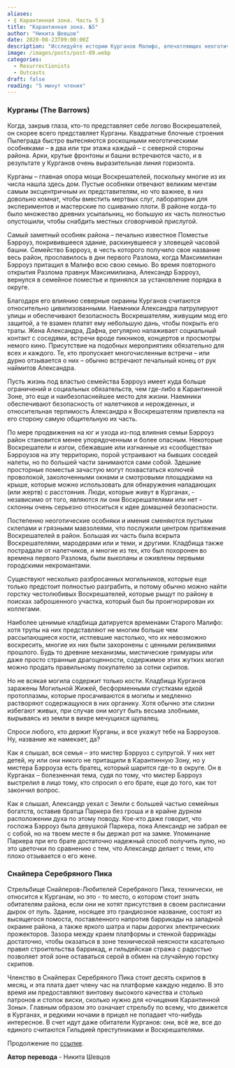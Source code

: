 ```yaml
---
aliases: 
- ⟪ Карантинная зона. Часть 5 ⟫
title: "Карантинная зона. №5"
author: "Никита Шевцов"
date: 2020-08-23T09:00:00Z
description: "Исследуйте историю Курганов Малифо, впечатляющих неоготических особняков, которые составляют основу власти Воскресителей, с достаточным количеством комнат для размещения мертвых слуг, лабораториями для экспериментов и мастерскими для сшивания плоти. Узнайте о печально известном особняке Берроуза и семье, которая сделала его своим домом во время первого Разлома, и о том, как Александр Берроуз вернулся, чтобы восстановить порядок в районе во время второго открытия Разлома."
image: /images/posts/post-89.webp
categories: 
  - Resurrectionists
  - Outcasts
draft: false
reading: "5 минут чтения"
---
```


### Курганы (The Barrows)

Когда, закрыв глаза, кто-то представляет себе логово Воскрешателей, он скорее всего представляет Курганы. Квадратные блочные строения Пылеграда быстро вытесняются роскошными неоготическими особняками – в два или три этажа каждый – с северной стороны района. Арки, крутые фронтоны и башни встречаются часто, и в результате у Курганов очень выразительная линия горизонта.

Курганы – главная опора мощи Воскрешателей, поскольку многие из их числа нашла здесь дом. Пустые особняки отвечают великим мечтам самым эксцентричным их представителям, но что важнее, в них довольно комнат, чтобы вместить мертвых слуг, лаборатории для экспериментов и мастерские по сшиванию плоти. В районе когда-то было множество древних усыпальниц, но большую их часть полностью опустошили, чтобы снабдить местных сговорчивой прислугой.

Самый заметный особняк района – печально известное Поместье Бэрроуз, покривившееся здание, раскинувшееся у зловещей часовой башни. Семейство Бэрроуз, в честь которого получило свое название весь район, прославилось в дни первого Разлома, когда Максимилиан Бэрроуз притащил в Малифо всю свою семью. Во время повторного открытия Разлома правнук Максимилиана, Александр Бэрроуз, вернулся в семейное поместье и принялся за установление порядка в округе.

Благодаря его влиянию северные окраины Курганов считаются относительно цивилизованными. Наемники Александра патрулируют улицы и обеспечивают безопасность Воскрешателям, живущим мод его защитой, а те взамен платят ему небольшую дань, чтобы покрыть его траты. Жена Александра, Дафна, регулярно налаживает социальный контакт с соседями, встречи вроде пикников, концертов и просмотры немого кино. Присутствие на подобных мероприятиях обязательно для всех и каждого. Те, кто пропускает многочисленные встречи – или дурно отзывается о них – обычно встречают печальный конец от рук наймитов Александра.

Пусть жизнь под властью семейства Бэрроуз имеет куда больше ограничений и социальных обязательств, чем где-либо в Карантинной Зоне, это еще и наибезопаснейшее место для жизни. Наемники обеспечивают безопасность от налетчиков и нерожденных, и относительная терпимость Александра к Воскрешателям привлекла на его сторону самую общительную их часть.

По мере продвижения на юг и ухода из-под влияния семьи Бэрроуз район становится менее упорядоченным и более опасным. Некоторые Воскрешатели и изгои, сбежавшие или изгнанные из «сообщества» Бэрроузов на эту территорию, порой устраивают на бывших соседей налеты, но по большей части занимаются сами собой. Здешние просторные поместья зачастую могут похвастаться колючей проволокой, заколоченными окнами и смотровыми площадками на крыше, которые можно использовать для обнаружения нападающих (или жертв) с расстояния. Люди, которые живут в Курганах, - независимо от того, являются ли они Воскрешателями или нет - склонны очень серьезно относиться к идее домашней безопасности.

Постепенно неоготические особняки и имения сменяются пустыми склепами и грязными мавзолеями, что послужили центром притяжения Воскрешателей в район. Большая их часть была вскрыта Воскрешателями, мародерами или и теми, и другими. Кладбища также пострадали от налетчиков, и многие из тех, кто был похоронен во времена первого Разлома, были выкопаны и оживлены первыми городскими некромантами.

Существуют несколько разбросанных могильников, которые еще только предстоит полностью разграбить, и потому обычно можно найти горстку честолюбивых Воскрешателей, которые рыщут по району в поисках заброшенного участка, который был бы проигнорирован их коллегами.

Наиболее ценимые кладбища датируется временами Старого Малифо: хотя трупы на них представляют не многим больше чем рассыпающиеся кости, истлевшие настолько, что их невозможно воскресить, многие их них были захоронены с ценными реликвиями прошлого. Будь то древние механизмы, мистические гримуары или даже просто странные драгоценности, содержимое этих жутких могил можно продать правильному покупателю за сотни скрипов.

Но не всякая могила содержит только кости. Кладбища Курганов заражены Могильной Жижей, бесформенными сгустками едкой протоплазмы, которые просачиваются в могилы и медленно растворяют содержащуюся в них органику. Хотя обычно эти слизни избегают живых, при случае они могут быть весьма злобными, вырываясь из земли в вихре мечущихся щупалец.

Спроси любого, кто держит Курганы, и все укажут тебе на Бэрроузов. Ну, название же намекает, да?

Как я слышал, вся семья – это мистер Бэрруоз с супругой. У них нет детей, ну или они никого не притащили в Карантинную Зону, но у мистера Бэрроуза есть братец, который шарится где-то в округе. Он в Курганах – болезненная тема, судя по тому, что мистер Бэрроуз выстрелил в лицо тому, кто спросил о его брате, еще до того, как тот закончил вопрос.

Как я слышал, Александр уехал с Земли с большей частью семейных богатств, оставив братца Паркера без гроша и в крайне дурном расположении духа по этому поводу. Кое-кто даже говорит, что госпожа Бэрроуз была девушкой Паркера, пока Александр не забрал ее с собой, но на твоем месте я бы держал рот на замке. Упоминание Паркера при его брате достаточно надежный способ получить пулю, но это цветочки по сравнению с тем, что Александр делает с теми, кто плохо отзывается о его жене.

### Снайпера Серебряного Пика

Стрельбище Снайперов-Любителей Серебряного Пика, технически, не относится к Курганам, но это - то место, о котором стоит знать обитателям района, если они не хотят присутствия в своем расписании дырок от пуль. Здание, носящее это грандиозное название, состоят из высящегося помоста, поставленного напротив баррикады на западной окраине района, а также яркого шатра и пары дорогих электрических прожекторов. Зазора между краем платформы и стенкой баррикады достаточно, чтобы оказаться в зоне технической неясности касательно правил строительства баррикад, и гильдейская стража с радостью позволяет этой зоне оставаться серой в обмен на случайную горстку скрипов.

Членство в Снайперах Серебряного Пика стоит десять скрипов в месяц, и эта плата дает члену час на платформе каждую неделю. В это время им предоставляют винтовку высокого качества и столько патронов и стопок виски, сколько нужно для «очищения Карантинной Зоны». Главным образом это означает стрельбу по всему, что движется в Курганах, и редкими ночами в прицел не попадает что-нибудь интересное. В счет идут даже обитатели Курганов: они, всё же, все до единого считаются Гильдией преступниками и Воскрешателями.


Продолжение по [ссылке](http://malifaux.vercel.app/posts/post-90).


**Автор перевода** - Никита Шевцов